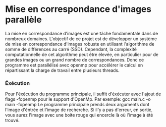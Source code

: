 # Mise en correspondance d'images parallèle

La mise en correspondance d'images est une tâche fondamentale dans de nombreux domaines.
L'objectif de ce projet est de développer un système de mise en correspondance d'images robuste en utilisant l'algorithme de somme de différences au carré (SSD). 
Cependant, la complexité computationnelle de cet algorithme peut être élevée, en particulier pour de grandes images ou un grand nombre de correspondances. 
Donc ce programme est parallélisé avec openmp pour accélérer le calcul en répartissant la charge de travail entre plusieurs threads.

### Éxécution
Pour l'éxécution du programme principale, il suffit d'éxécuter avec l'ajout de flags -fopenmp pour le support d'OpenMp.
Par exemple: gcc main.c -o main -fopenmp
Le programme principale prends deux arguments dont l'image d'éntrée et l'image de recherche. Si il'y a pas d'erreur, en sortie, vous aurez l'image avec une boite rouge qui encercle
là où l'image à été trouvé.

